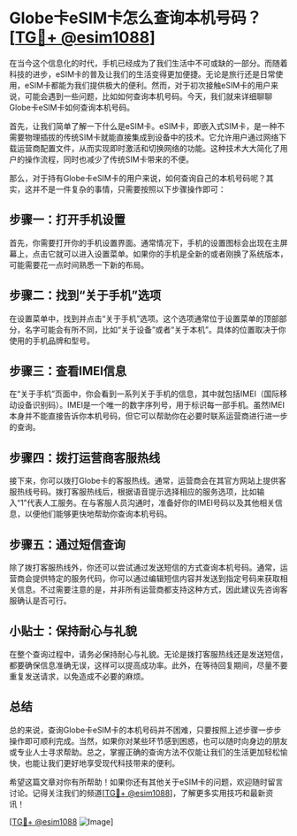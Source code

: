 # Globe卡eSIM卡怎么查询本机号码？[[TG💪+ @esim1088](https://t.me/s/esim1088)]

在当今这个信息化的时代，手机已经成为了我们生活中不可或缺的一部分。而随着科技的进步，eSIM卡的普及让我们的生活变得更加便捷。无论是旅行还是日常使用，eSIM卡都能为我们提供极大的便利。然而，对于初次接触eSIM卡的用户来说，可能会遇到一些问题，比如如何查询本机号码。今天，我们就来详细聊聊Globe卡eSIM卡如何查询本机号码。

首先，让我们简单了解一下什么是eSIM卡。eSIM卡，即嵌入式SIM卡，是一种不需要物理插拔的传统SIM卡就能直接集成到设备中的技术。它允许用户通过网络下载运营商配置文件，从而实现即时激活和切换网络的功能。这种技术大大简化了用户的操作流程，同时也减少了传统SIM卡带来的不便。

那么，对于持有Globe卡eSIM卡的用户来说，如何查询自己的本机号码呢？其实，这并不是一件复杂的事情，只需要按照以下步骤操作即可：

## 步骤一：打开手机设置

首先，你需要打开你的手机设置界面。通常情况下，手机的设置图标会出现在主屏幕上，点击它就可以进入设置菜单。如果你的手机是全新的或者刚换了系统版本，可能需要花一点时间熟悉一下新的布局。

## 步骤二：找到“关于手机”选项

在设置菜单中，找到并点击“关于手机”选项。这个选项通常位于设置菜单的顶部部分，名字可能会有所不同，比如“关于设备”或者“关于本机”。具体的位置取决于你使用的手机品牌和型号。

## 步骤三：查看IMEI信息

在“关于手机”页面中，你会看到一系列关于手机的信息，其中就包括IMEI（国际移动设备识别码）。IMEI是一个唯一的数字序列号，用于标识每一部手机。虽然IMEI本身并不能直接告诉你本机号码，但它可以帮助你在必要时联系运营商进行进一步的查询。

## 步骤四：拨打运营商客服热线

接下来，你可以拨打Globe卡的客服热线。通常，运营商会在其官方网站上提供客服热线号码。拨打客服热线后，根据语音提示选择相应的服务选项，比如输入“1”代表人工服务。在与客服人员沟通时，准备好你的IMEI号码以及其他相关信息，以便他们能够更快地帮助你查询本机号码。

## 步骤五：通过短信查询

除了拨打客服热线外，你还可以尝试通过发送短信的方式查询本机号码。通常，运营商会提供特定的服务代码，你可以通过编辑短信内容并发送到指定号码来获取相关信息。不过需要注意的是，并非所有运营商都支持这种方式，因此建议先咨询客服确认是否可行。

## 小贴士：保持耐心与礼貌

在整个查询过程中，请务必保持耐心与礼貌。无论是拨打客服热线还是发送短信，都要确保信息准确无误，这样可以提高成功率。此外，在等待回复期间，尽量不要重复发送请求，以免造成不必要的麻烦。

## 总结

总的来说，查询Globe卡eSIM卡的本机号码并不困难，只要按照上述步骤一步步操作即可顺利完成。当然，如果你对某些环节感到困惑，也可以随时向身边的朋友或专业人士寻求帮助。总之，掌握正确的查询方法不仅能让我们的生活更加轻松愉快，也能让我们更好地享受现代科技带来的便利。

希望这篇文章对你有所帮助！如果你还有其他关于eSIM卡的问题，欢迎随时留言讨论。记得关注我们的频道[[TG💪+ @esim1088](https://t.me/s/esim1088)]，了解更多实用技巧和最新资讯！

[[TG💪+ @esim1088](https://t.me/s/esim1088) ![Image](https://i.postimg.cc/4NQfJmqS/Snipaste-2025-05-13-00-14-12.png)]